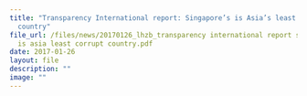 ```yaml
---
title: "Transparency International report: Singapore’s is Asia’s least corrupt
  country"
file_url: /files/news/20170126_lhzb_transparency international report singapore
  is asia least corrupt country.pdf
date: 2017-01-26
layout: file
description: ""
image: ""
---
```

